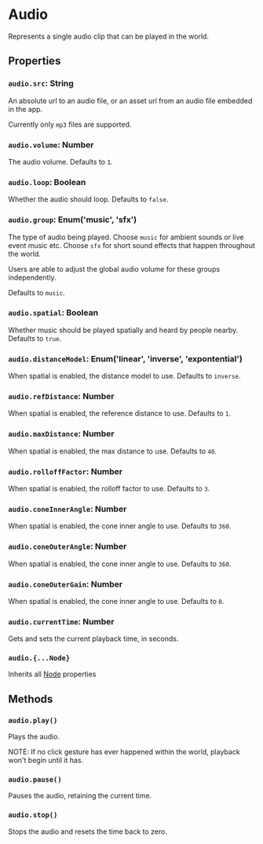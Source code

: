 # Audio

Represents a single audio clip that can be played in the world.

## Properties

### `audio.src`: String

An absolute url to an audio file, or an asset url from an audio file embedded in the app.

Currently only `mp3` files are supported.

### `audio.volume`: Number

The audio volume. Defaults to `1`.

### `audio.loop`: Boolean

Whether the audio should loop. Defaults to `false`.

### `audio.group`: Enum('music', 'sfx')

The type of audio being played. Choose `music` for ambient sounds or live event music etc. Choose `sfx` for short sound effects that happen throughout the world.

Users are able to adjust the global audio volume for these groups independently.

Defaults to `music`.

### `audio.spatial`: Boolean

Whether music should be played spatially and heard by people nearby. Defaults to `true`.

### `audio.distanceModel`: Enum('linear', 'inverse', 'expontential')

When spatial is enabled, the distance model to use. Defaults to `inverse`.

### `audio.refDistance`: Number

When spatial is enabled, the reference distance to use. Defaults to `1`.

### `audio.maxDistance`: Number

When spatial is enabled, the max distance to use. Defaults to `40`.

### `audio.rolloffFactor`: Number

When spatial is enabled, the rolloff factor to use. Defaults to `3`.

### `audio.coneInnerAngle`: Number

When spatial is enabled, the cone inner angle to use. Defaults to `360`.

### `audio.coneOuterAngle`: Number

When spatial is enabled, the cone inner angle to use. Defaults to `360`.

### `audio.coneOuterGain`: Number

When spatial is enabled, the cone inner angle to use. Defaults to `0`.

### `audio.currentTime`: Number

Gets and sets the current playback time, in seconds.

### `audio.{...Node}`

Inherits all [Node](/docs/ref/Node.md) properties

## Methods

### `audio.play()`

Plays the audio. 

NOTE: If no click gesture has ever happened within the world, playback won't begin until it has.

### `audio.pause()`

Pauses the audio, retaining the current time.

### `audio.stop()`

Stops the audio and resets the time back to zero.
